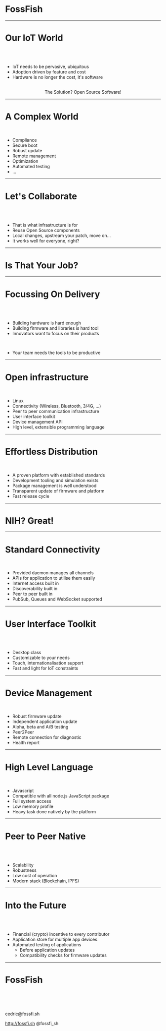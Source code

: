 <!-- $theme: gaia -->
<link rel="stylesheet" type="text/css" href="../themes/FossFish/theme.css"></link>


# Foss<span class="fish">Fish</span> 

---

# Our <span class="fish">IoT</span> World

<br />
<br />

* IoT needs to be pervasive, ubiquitous
* Adoption driven by feature and cost
* Hardware is no longer the cost, it's software

<br />
<div style="text-align: center">
The Solution? Open Source Software!
</div>

---

# A Complex <span class="fish">World</span>

<br />

* Compliance
* Secure boot
* Robust update
* Remote management
* Optimization
* Automated testing
* ...

---

# Let's <span class="fish">Collaborate</span>

<br />
<br />

* That is what infrastructure is for
* Reuse Open Source components
* Local changes, upstream your patch, move on...
* It works well for everyone, right?

---

# Is That <span class="fish">Your</span> Job?

---

# Focussing On <span class="fish">Delivery</span>

<br />
<br />

* Building hardware is <span class=fish>hard</span> enough
* Building firmware and libraries is hard too!
* Innovators want to focus on their <span class="fish">products</span>
<br />

* Your team needs the tools to be productive

---

# Open <span class="fish">infrastructure</span>

<br />

* Linux
* Connectivity (Wireless, Bluetooth, 3/4G, ...)
* Peer to peer communication infrastructure
* User interface toolkit
* Device management API
* High level, extensible programming language

---

# Effortless <span class="fish">Distribution</span>

<br />

* A proven platform with established standards
* Development tooling and simulation exists
* Package management is well understood
* Transparent update of firmware and platform
* Fast release cycle

---

# <span class="fish">NIH</span>? Great!

---

# <span class="fish">Standard</span> Connectivity

<br />

* Provided daemon manages all channels
* APIs for application to utilise them easily
* Internet access built in
* Discoverability built in
* Peer to peer built in
* PubSub, Queues and WebSocket supported

---

# <span class="fish">User Interface</span> Toolkit

<br />
<br />

* Desktop class
* Customizable to your needs
* Touch, internationalisation support
* Fast and light for IoT constraints

---

# <span class="fish">Device</span> Management

<br />

* Robust firmware update
* Independent application update
* Alpha, beta and A/B testing
* Peer2Peer
* Remote connection for diagnostic
* Health report

---

# <span class="fish">High Level</span> Language

<br />

* Javascript
* Compatible with all node.js JavaScript package
* Full system access
* Low memory profile
* Heavy task done natively by the platform

---

# <span class="fish">Peer to Peer</span> Native

<br />
<br />

* Scalability
* Robustness
* Low cost of operation
* Modern stack (Blockchain, IPFS)

---

# Into the <span class="fish">Future</span>

<br />
<br />

* Financial (crypto) incentive to every contributor
* Application store for multiple app devices
* Automated testing of applications
  * Before application updates
  * Compatibility checks for firmware updates

---

# Foss<span class="fish">Fish</span> 

<br />
<br />
<br />

<p>cedric@fossfi.sh</p>

http://fossfi.sh
@fossfi_sh
